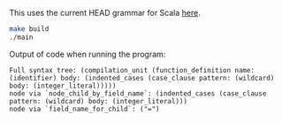 This uses the current HEAD grammar for Scala [here](https://github.com/tree-sitter/tree-sitter-scala).

```sh 
make build
./main
```

Output of code when running the program: 

```
Full syntax tree: (compilation_unit (function_definition name: (identifier) body: (indented_cases (case_clause pattern: (wildcard) body: (integer_literal)))))
node via `node_child_by_field_name`: (indented_cases (case_clause pattern: (wildcard) body: (integer_literal)))
node via `field_name_for_child`: ("=")
```

